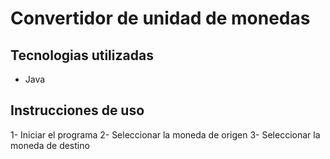 # Convertidor de unidad de monedas
## Tecnologias utilizadas 
- Java
## Instrucciones de uso
1- Iniciar el programa
2- Seleccionar la moneda de origen
3- Seleccionar la moneda de destino